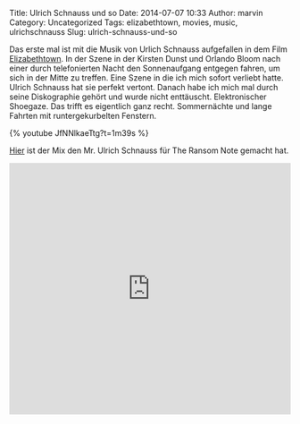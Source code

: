 Title: Ulrich Schnauss und so
Date: 2014-07-07 10:33
Author: marvin
Category: Uncategorized
Tags: elizabethtown, movies, music, ulrichschnauss
Slug: ulrich-schnauss-und-so

Das erste mal ist mit die Musik von Urlich Schnauss aufgefallen in dem
Film
[Elizabethtown](https://de.wikipedia.org/wiki/Elizabethtown_%28Film%29).
In der Szene in der Kirsten Dunst und Orlando Bloom nach einer durch
telefonierten Nacht den Sonnenaufgang entgegen fahren, um sich in der
Mitte zu treffen. Eine Szene in die ich mich sofort verliebt hatte.
Ulrich Schnauss hat sie perfekt vertont. Danach habe ich mich mal durch
seine Diskographie gehört und wurde nicht enttäuscht. Elektronischer
Shoegaze. Das trifft es eigentlich ganz recht. Sommernächte und lange
Fahrten mit runtergekurbelten Fenstern.

{% youtube JfNNlkaeTtg?t=1m39s %}

[Hier](http://www.theransomnote.co.uk/music/mixes/ulrich-schnauss-the-ransom-note-mix-talk/)
ist der Mix den Mr. Ulrich Schnauss für The Ransom Note gemacht hat.

<iframe width="100%" height="450" scrolling="no" frameborder="no" src="https://w.soundcloud.com/player/?url=https%3A//api.soundcloud.com/tracks/155800638&amp;auto_play=false&amp;hide_related=false&amp;show_comments=true&amp;show_user=true&amp;show_reposts=false&amp;visual=true"></iframe>
